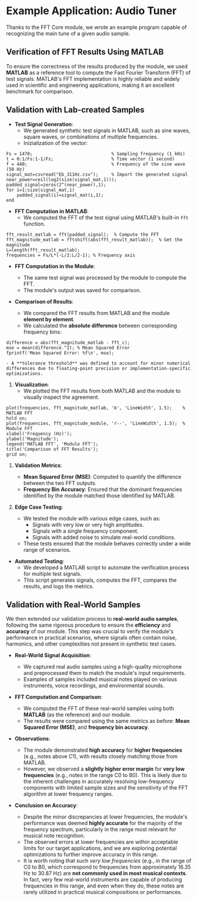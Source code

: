 # Example Application: Audio Tuner

Thanks to the FFT Core module, we wrote an example program capable of recognizing the main tune of a given audio sample. 



## Verification of FFT Results Using MATLAB

To ensure the correctness of the results produced by the module, we used **MATLAB** as a reference tool to compute the Fast Fourier Transform (FFT) of test signals. MATLAB's FFT implementation is highly reliable and widely used in scientific and engineering applications, making it an excellent benchmark for comparison.

## Validation with Lab-created Samples

- **Test Signal Generation**:
    - We generated synthetic test signals in MATLAB, such as sine waves, square waves, or combinations of multiple frequencies.
    - Inizialization of the vector:
```
Fs = 1470;                              % Sampling frequency (1 kHz)
t = 0:1/Fs:1-1/Fs;                      % Time vector (1 second)
f = 440;                                % Frequency of the sine wave (50 Hz)
signal_mat=csvread("Eb_311Hz.csv");     % Import the generated signal
near_power=ceil(log2(size(signal_mat,1)));
padded_signal=zeros(2^(near_power),1);
for i=1:size(signal_mat,1)
    padded_signal(i)=signal_mat(i,1);
end 
```

- **FFT Computation in MATLAB**:
    - We computed the FFT of the test signal using MATLAB's built-in `fft` function.
```
fft_result_matlab = fft(padded_signal);  % Compute the FFT
fft_magnitude_matlab = fftshift(abs(fft_result_matlab));  % Get the magnitude
L=length(fft_result_matlab);   
frequencies = Fs/L*(-L/2:L/2-1); % Frequency axis
```

- **FFT Computation in the Module**:
    - The same test signal was processed by the module to compute the FFT.
    - The module's output was saved for comparison.

- **Comparison of Results**:
    - We compared the FFT results from MATLAB and the module **element by element**.
    - We calculated the **absolute difference** between corresponding frequency bins:
```
difference = abs(fft_magnitude_matlab - fft_c);
mse = mean(difference.^2); % Mean Squared Error
fprintf('Mean Squared Error: %f\n', mse);
```
    - A **tolerance threshold** was defined to account for minor numerical differences due to floating-point precision or implementation-specific optimizations.

1. **Visualization**:
    - We plotted the FFT results from both MATLAB and the module to visually inspect the agreement.
```
plot(frequencies, fft_magnitude_matlab, 'b', 'LineWidth', 1.5);    % MATLAB FFT
hold on;
plot(frequencies, fft_magnitude_module, 'r--', 'LineWidth', 1.5);  % Module FFT
xlabel('Frequency (Hz)');
ylabel('Magnitude');
legend('MATLAB FFT', 'Module FFT');
title('Comparison of FFT Results');
grid on;
```

1. **Validation Metrics**:
    - **Mean Squared Error (MSE)**: Computed to quantify the difference between the two FFT outputs.
    - **Frequency Bin Accuracy**: Ensured that the dominant frequencies identified by the module matched those identified by MATLAB.

1. **Edge Case Testing**:
    - We tested the module with various edge cases, such as:
      - Signals with very low or very high amplitudes.
      - Signals with a single frequency component.
      - Signals with added noise to simulate real-world conditions.
    - These tests ensured that the module behaves correctly under a wide range of scenarios.

- **Automated Testing**:
    - We developed a MATLAB script to automate the verification process for multiple test signals.
    - This script generates signals, computes the FFT, compares the results, and logs the metrics.


## Validation with Real-World Samples
We then extended our validation process to **real-world audio samples**, following the same rigorous procedure to ensure the **efficiency** and **accuracy** of our module. This step was crucial to verify the module's performance in practical scenarios, where signals often contain noise, harmonics, and other complexities not present in synthetic test cases.

- **Real-World Signal Acquisition**:
    - We captured real audio samples using a high-quality microphone and preprocessed them to match the module's input requirements.
    - Examples of samples included musical notes played on various instruments, voice recordings, and environmental sounds.

- **FFT Computation and Comparison**:
    - We computed the FFT of these real-world samples using both **MATLAB** (as the reference) and our module.
    - The results were compared using the same metrics as before: **Mean Squared Error (MSE)**, and **frequency bin accuracy**.

- **Observations**:
    - The module demonstrated **high accuracy** for **higher frequencies** (e.g., notes above C1), with results closely matching those from MATLAB.
    - However, we observed a **slightly higher error margin** for **very low frequencies** (e.g., notes in the range C0 to B0). This is likely due to the inherent challenges in accurately resolving low-frequency components with limited sample sizes and the sensitivity of the FFT algorithm at lower frequency ranges.

- **Conclusion on Accuracy**:
    - Despite the minor discrepancies at lower frequencies, the module's performance was deemed **highly accurate** for the majority of the frequency spectrum, particularly in the range most relevant for musical note recognition.
    - The observed errors at lower frequencies are within acceptable limits for our target applications, and we are exploring potential optimizations to further improve accuracy in this range.
    - It is worth noting that such *very low frequencies* (e.g., in the range of C0 to B0, which correspond to frequencies from approximately 16.35 Hz to 30.87 Hz) are **not commonly used in most musical contexts**. In fact, very few real-world instruments are capable of producing frequencies in this range, and even when they do, these notes are rarely utilized in practical musical compositions or performances.
